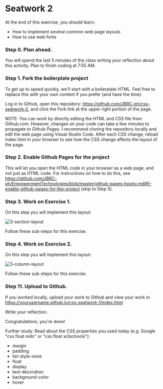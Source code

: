 # Seatwork 2

At the end of this exercise, you should learn: 

- How to implement several common web page layouts
- How to use web fonts
  
### Step 0. Plan ahead.

You will spend the last 5 minutes of the class writing your reflection about this activity. Plan to finish coding at 7:55 AM.

### Step 1. Fork the boilerplate project 

To get up to speed quickly, we'll start with a boilerplate HTML. Feel free to replace this with your own content if you prefer (and have the time). 

Log in to Github, open this repository: https://github.com/JBRC-ph/css-seatwork-2, and click the Fork link at the upper right portion of the page.

NOTE: You can work by directly editing the HTML and CSS file from Github.com. However, changes on your code can take a few minutes to propagate to Github Pages. I recommend cloning the repository locally and edit the web page using Visual Studio Code. After each CSS change, reload index.html in your browser to see how the CSS change affects the layout of the page.

### Step 2. Enable Github Pages for the project

This will let you open the HTML code in your browser as a web page, and not just as HTML code. For instructions on how to do this, see https://github.com/JBRC-ph/EmpowermentTechnologies/blob/master/github-pages-howto.md#5-enable-github-pages-for-the-project (skip to Step 5).

### Step 3. Work on Exercise 1.

On this step you will implement this layout:

![3-section-layout](https://github.com/JBRC-ph/EmpowermentTechnologies/blob/master/images/Body-3sections.png)

Follow these sub-steps for this exercise.

### Step 4. Work on Exercise 2.

On this step you will implement this layout:

![3-column-layout](https://github.com/JBRC-ph/EmpowermentTechnologies/blob/master/images/Body-3columns.png)

Follow these sub-steps for this exercise.

### Step 11. Upload to Github.

If you worked locally, upload your work to Github and view your work in https://yourusername.github.io/css-seatwork-1/index.html

Write your reflection.

Congratulations, you're done!

Further study: Read about the CSS properties you used today (e.g. Google "css float mdn" or "css float w3schools"):
  - margin
  - padding
  - list-style-none
  - float
  - display
  - text-decoration
  - background-color
  - hover


